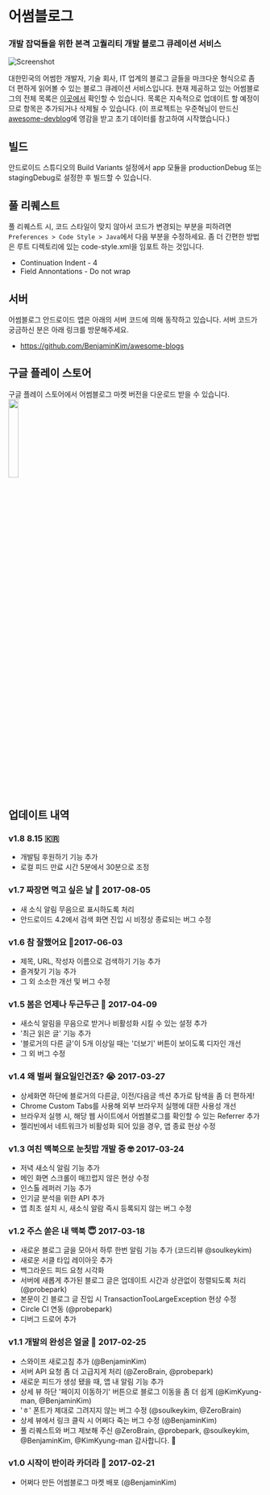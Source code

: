 # 어썸블로그 
### 개발 잡덕들을 위한 본격 고퀄리티 개발 블로그 큐레이션 서비스 

![Screenshot](https://github.com/jungilhan/awesome-blogs-android/raw/develop/screenshot.png)

대한민국의 어썸한 개발자, 기술 회사, IT 업계의 블로그 글들을 마크다운 형식으로 좀 더 편하게 읽어볼 수 있는 블로그 큐레이션 서비스입니다. 현재 제공하고 있는 어썸블로그의 전체 목록은 [이곳에서](https://github.com/BenjaminKim/awesome-blogs/blob/master/config/feeds.yml) 확인할 수 있습니다. 목록은 지속적으로 업데이트 할 예정이므로 항목은 추가되거나 삭제될 수 있습니다. (이 프로젝트는 우준혁님이 만드신 [awesome-devblog](https://github.com/sarojaba/awesome-devblog)에 영감을 받고 초기 데이터를 참고하여 시작했습니다.)

## 빌드
안드로이드 스튜디오의 Build Variants 설정에서 app 모듈을 productionDebug 또는 stagingDebug로 설정한 후 빌드할 수 있습니다.

## 풀 리퀘스트
풀 리퀘스트 시, 코드 스타일이 맞지 않아서 코드가 변경되는 부분을 피하려면 ```Preferences > Code Style > Java```에서 다음 부분을 수정하세요. 좀 더 간편한 방법은 루트 디렉토리에 있는 code-style.xml을 임포트 하는 것입니다.
  * Continuation Indent - 4
  * Field Annontations -  Do not wrap

## 서버
어썸블로그 안드로이드 앱은 아래의 서버 코드에 의해 동작하고 있습니다. 서버 코드가 궁금하신 분은 아래 링크를 방문해주세요.
 * https://github.com/BenjaminKim/awesome-blogs

## 구글 플레이 스토어
구글 플레이 스토어에서 어썸블로그 마켓 버전을 다운로드 받을 수 있습니다.
<br/>
<a href="https://play.google.com/store/apps/details?id=org.petabytes.awesomeblogs"><img src="https://play.google.com/intl/en_us/badges/images/generic/en_badge_web_generic.png" width="20%"></a>

## 업데이트 내역
### v1.8 8.15 🇰🇷 
 * 개발팀 후원하기 기능 추가
 * 로컬 피드 만료 시간 5분에서 30분으로 조정
 
### v1.7 짜장면 먹고 싶은 날 🤤 2017-08-05 
 * 새 소식 알림 무음으로 표시하도록 처리
 * 안드로이드 4.2에서 검색 화면 진입 시 비정상 종료되는 버그 수정
 
### v1.6 참 잘했어요 🤞2017-06-03
 * 제목, URL, 작성자 이름으로 검색하기 기능 추가
 * 즐겨찾기 기능 추가
 * 그 외 소소한 개선 및 버그 수정

### v1.5 봄은 언제나 두근두근 🌱 2017-04-09
 * 새소식 알림을 무음으로 받거나 비활성화 시킬 수 있는 설정 추가
 * '최근 읽은 글' 기능 추가
 * '블로거의 다른 글'이 5개 이상일 때는 '더보기' 버튼이 보이도록 디자인 개선
 * 그 외 버그 수정

### v1.4 왜 벌써 월요일인건죠? 😭 2017-03-27
 * 상세화면 하단에 블로거의 다른글, 이전/다음글 섹션 추가로 탐색을 좀 더 편하게! 
 * Chrome Custom Tabs를 사용해 외부 브라우저 실행에 대한 사용성 개선
 * 브라우저 실행 시, 해당 웹 사이트에서 어썸블로그를 확인할 수 있는 Referrer 추가
 * 젤리빈에서 네트워크가 비활성화 되어 있을 경우, 앱 종료 현상 수정
 
### v1.3 여친 맥북으로 눈칫밥 개발 중 🤓 2017-03-24
 * 저녁 새소식 알림 기능 추가
 * 메인 화면 스크롤이 매끄럽지 않은 현상 수정
 * 인스톨 레퍼러 기능 추가
 * 인기글 분석을 위한 API 추가
 * 앱 최초 설치 시, 새소식 알람 즉시 등록되지 않는 버그 수정
 
### v1.2 주스 쏟은 내 맥북 😇 2017-03-18
 * 새로운 블로그 글을 모아서 하루 한번 알림 기능 추가 (코드리뷰 @soulkeykim)
 * 새로운 서클 타입 레이아웃 추가
 * 백그라운드 피드 요청 시각화
 * 서버에 새롭게 추가된 블로그 글은 업데이트 시간과 상관없이 정렬되도록 처리 (@probepark)
 * 본문이 긴 블로그 글 진입 시 TransactionTooLargeException 현상 수정
 * Circle CI 연동 (@probepark)
 * 디버그 드로어 추가

### v1.1 개발의 완성은 얼굴 👱 2017-02-25
 * 스와이프 새로고침 추가 (@BenjaminKim)
 * 서버 API 요청 좀 더 고급지게 처리 (@ZeroBrain, @probepark)
 * 새로운 피드가 생성 됐을 때, 앱 내 알림 기능 추가
 * 상세 뷰 하단 '페이지 이동하기' 버튼으로 블로그 이동을 좀 더 쉽게 (@KimKyung-man, @BenjaminKim)
 * 'ㅎ' 폰트가 제대로 그려지지 않는 버그 수정 (@soulkeykim, @ZeroBrain)
 * 상세 뷰에서 링크 클릭 시 어쩌다 죽는 버그 수정 (@BenjaminKim)
 * 풀 리퀘스트와 버그 제보해 주신 @ZeroBrain, @probepark, @soulkeykim, @BenjaminKim, @KimKyung-man 감사합니다. 👏

### v1.0 시작이 반이라 카더라 🤗 2017-02-21
 * 어쩌다 만든 어썸블로그 마켓 배포 (@BenjaminKim)
